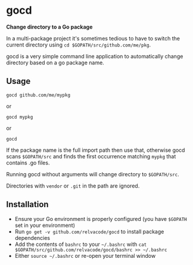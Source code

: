 # gocd
__Change directory to a Go package__

In a multi-package project it's sometimes tedious to have to switch the current directory using `cd $GOPATH/src/github.com/me/pkg`.

gocd is a very simple command line application to automatically change directory based on a go package name.

## Usage
    gocd github.com/me/mypkg
    
or

    gocd mypkg
    
or

    gocd

If the package name is the full import path then use that, otherwise gocd scans `$GOPATH/src` and finds the first occurrence matching `mypkg` that contains .go files.

Running gocd without arguments will change directory to `$GOPATH/src`.  

Directories with `vendor` or `.git` in the path are ignored.

## Installation

  * Ensure your Go environment is properly configured (you have `$GOPATH` set in your environment)
  * Run `go get -v github.com/relvacode/gocd` to install package dependencies
  * Add the contents of `bashrc` to your `~/.bashrc` with `cat $GOPATH/src/github.com/relvacode/gocd/bashrc >> ~/.bashrc`
  * Either `source ~/.bashrc` or re-open your terminal window
